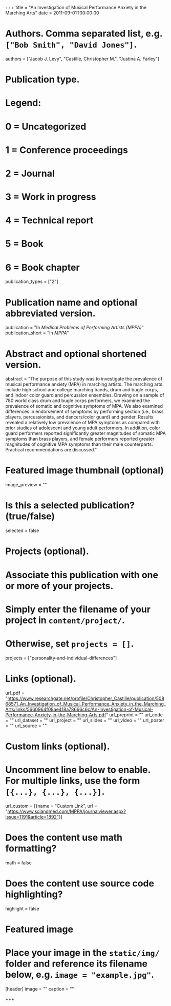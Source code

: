 +++
title = "An Investigation of Musical Performance Anxiety in the Marching Arts"
date = 2011-09-01T00:00:00
 
# Authors. Comma separated list, e.g. `["Bob Smith", "David Jones"]`.
authors = ["Jacob J. Levy", "Castille, Christopher M.", "Justina A. Farley"]

# Publication type.
# Legend:
# 0 = Uncategorized
# 1 = Conference proceedings
# 2 = Journal
# 3 = Work in progress
# 4 = Technical report
# 5 = Book
# 6 = Book chapter
publication_types = ["2"]

# Publication name and optional abbreviated version.
publication = "In *Medical Problems of Performing Artists (MPPA)*"
publication_short = "In *MPPA*"

# Abstract and optional shortened version.
abstract = "The purpose of this study was to investigate the prevalence of musical performance anxiety (MPA) in marching artists. The marching arts include high school and college marching bands, drum and bugle corps, and indoor color guard and percussion ensembles. Drawing on a sample of 780 world class drum and bugle corps performers, we examined the prevalence of somatic and cognitive symptoms of MPA. We also examined differences in endorsement of symptoms by performing section (i.e., brass players, percussionists, and dancers/color guard) and gender. Results revealed a relatively low prevalence of MPA symptoms as compared with prior studies of adolescent and young adult performers. In addition, color guard performers reported significantly greater magnitudes of somatic MPA symptoms than brass players, and female performers reported greater magnitudes of cognitive MPA symptoms than their male counterparts. Practical recommendations are discussed."

# Featured image thumbnail (optional)
image_preview = ""

# Is this a selected publication? (true/false)
selected = false

# Projects (optional).
#   Associate this publication with one or more of your projects.
#   Simply enter the filename of your project in `content/project/`.
#   Otherwise, set `projects = []`.
projects = ["personality-and-individual-differences"]

# Links (optional).
url_pdf = "https://www.researchgate.net/profile/Christopher_Castille/publication/50868571_An_Investigation_of_Musical_Performance_Anxiety_in_the_Marching_Arts/links/5660964f08ae418a78666c6c/An-Investigation-of-Musical-Performance-Anxiety-in-the-Marching-Arts.pdf"
url_preprint = ""
url_code = ""
url_dataset = ""
url_project = ""
url_slides = ""
url_video = ""
url_poster = ""
url_source = ""

# Custom links (optional).
#   Uncomment line below to enable. For multiple links, use the form `[{...}, {...}, {...}]`.
url_custom = [{name = "Custom Link", url = "https://www.sciandmed.com/MPPA/journalviewer.aspx?issue=1191&article=1892"}]

# Does the content use math formatting?
math = false

# Does the content use source code highlighting?
highlight = false

# Featured image
# Place your image in the `static/img/` folder and reference its filename below, e.g. `image = "example.jpg"`.
[header]
image = ""
caption = ""

+++
